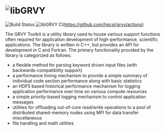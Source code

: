 ![libGRVY](https://raw.githubusercontent.com/hpcsi/grvy/master/doxygen/images/grvy-small.png) 
===================

![Build Status](https://github.com/hpcsi/grvy/workflows/libGRVY%20CI/badge.svg?branch=main)
![libGRVY CI](https://github.com/hpcsi/grvy/workflows/libGRVY%20CI/badge.svg?branch=main)(https://github.com/hpcsi/grvy/actions)

The GRVY Toolkit is a utility library used to house various support
functions often required for application development of
high-performance, scientific applications. The library is written in
C++, but provides an API for development in C and Fortran. The primary
functionality provided by the library is categorized as follows:

* a flexible method for parsing keyword driven input files (with
  backwards-compatibility support)
* a performance timing mechanism to provide a simple summary of
  individual code section performance along with basic statistics
* an HDF5 based historical performance mechanism for logging
  application performance over time on various compute resources
* a simple priority-based logging mechanism to control application
  messages
* utilities for offloading out-of-core read/write operations to a pool
  of distributed shared-memory nodes using MPI for data transfer
  miscellaneous 
* file handling and math utilities
